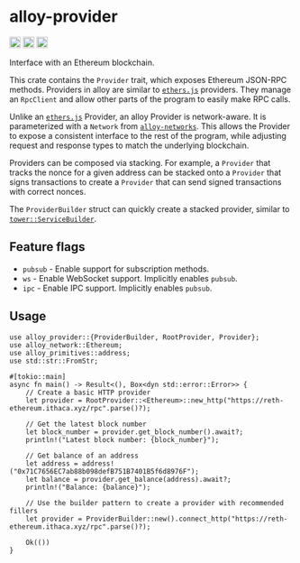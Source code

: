 # alloy-provider

[<img alt="github" src="https://img.shields.io/badge/github-alloy--rs/alloy-8da0cb?style=for-the-badge&labelColor=555555&logo=github" height="20">](https://github.com/alloy-rs/alloy/tree/main/crates/provider)
[<img alt="crates.io" src="https://img.shields.io/crates/v/alloy-provider.svg?style=for-the-badge&color=fc8d62&logo=rust" height="20">](https://crates.io/crates/alloy-provider)
[<img alt="docs.rs" src="https://img.shields.io/badge/docs.rs-alloy--provider-66c2a5?style=for-the-badge&labelColor=555555&logo=docs.rs" height="20">](https://docs.rs/alloy-provider)

Interface with an Ethereum blockchain.

This crate contains the `Provider` trait, which exposes Ethereum JSON-RPC
methods. Providers in alloy are similar to [`ethers.js`] providers. They manage
an `RpcClient` and allow other parts of the program to easily make RPC calls.

Unlike an [`ethers.js`] Provider, an alloy Provider is network-aware. It is
parameterized with a `Network` from [`alloy-networks`]. This allows the Provider
to expose a consistent interface to the rest of the program, while adjusting
request and response types to match the underlying blockchain.

Providers can be composed via stacking. For example, a `Provider` that tracks
the nonce for a given address can be stacked onto a `Provider` that signs
transactions to create a `Provider` that can send signed transactions with
correct nonces.

The `ProviderBuilder` struct can quickly create a stacked provider, similar to
[`tower::ServiceBuilder`].

[`alloy-networks`]: https://github.com/alloy-rs/alloy/tree/main/crates/network
[`tower::ServiceBuilder`]: https://docs.rs/tower/latest/tower/struct.ServiceBuilder.html
[`ethers.js`]: https://docs.ethers.org/v6/

## Feature flags

- `pubsub` - Enable support for subscription methods.
- `ws` - Enable WebSocket support. Implicitly enables `pubsub`.
- `ipc` - Enable IPC support. Implicitly enables `pubsub`.

## Usage

```rust,no_run
use alloy_provider::{ProviderBuilder, RootProvider, Provider};
use alloy_network::Ethereum;
use alloy_primitives::address;
use std::str::FromStr;

#[tokio::main]
async fn main() -> Result<(), Box<dyn std::error::Error>> {
    // Create a basic HTTP provider
    let provider = RootProvider::<Ethereum>::new_http("https://reth-ethereum.ithaca.xyz/rpc".parse()?);

    // Get the latest block number
    let block_number = provider.get_block_number().await?;
    println!("Latest block number: {block_number}");

    // Get balance of an address
    let address = address!("0x71C7656EC7ab88b098defB751B7401B5f6d8976F");
    let balance = provider.get_balance(address).await?;
    println!("Balance: {balance}");

    // Use the builder pattern to create a provider with recommended fillers
    let provider = ProviderBuilder::new().connect_http("https://reth-ethereum.ithaca.xyz/rpc".parse()?);

    Ok(())
}
```
